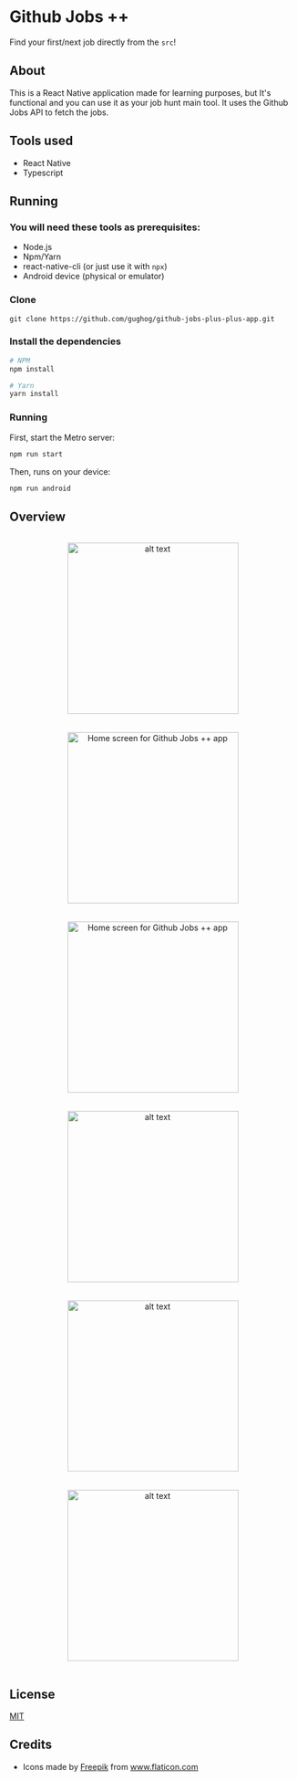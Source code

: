 # Github Jobs ++

Find your first/next job directly from the `src`!
## About
This is a React Native application made for learning purposes, but It's functional and you can use it as your job hunt main tool. It uses the Github Jobs API to fetch the jobs.

## Tools used
* React Native
* Typescript

## Running

### You will need these tools as prerequisites:

* Node.js
* Npm/Yarn
* react-native-cli (or just use it with `npx`)
* Android device (physical or emulator)

### Clone
`git clone https://github.com/gughog/github-jobs-plus-plus-app.git`

### Install the dependencies

```bash
# NPM
npm install

# Yarn
yarn install
```

### Running

First, start the Metro server:
```bash
npm run start
```

Then, runs on your device:
```bash
npm run android
```

## Overview

<div style="text-align: center;">
  <img style="margin: 16px;" src=".github/splash-screen.jpg" alt="alt text" width="300"/>
  <img style="margin: 16px;" src=".github/home-screen.jpg" alt="Home screen for Github Jobs ++ app" width="300"/>
  <img style="margin: 16px;" src=".github/searching-screen.jpg" alt="Home screen for Github Jobs ++ app" width="300"/>
  <img style="margin: 16px;" src=".github/favorites-screen.jpg" alt="alt text" width="300"/>
  <img style="margin: 16px;" src=".github/job-screen.jpg" alt="alt text" width="300"/>
  <img style="margin: 16px;" src=".github/how-to-apply-job-screen.jpg" alt="alt text" width="300"/>
</div>

## License
[MIT](https://choosealicense.com/licenses/mit/)

## Credits

- Icons made by <a href="http://www.freepik.com/" title="Freepik">Freepik</a> from <a href="https://www.flaticon.com/" title="Flaticon">www.flaticon.com</a></div>
